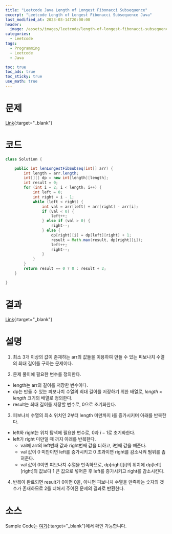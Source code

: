 ```yaml
---
title: "Leetcode Java Length of Longest Fibonacci Subsequence"
excerpt: "Leetcode Length of Longest Fibonacci Subsequence Java"
last_modified_at: 2023-03-14T20:00:00
header:
  image: /assets/images/leetcode/length-of-longest-fibonacci-subsequence.png
categories:
  - Leetcode
tags:
  - Programming
  - Leetcode
  - Java

toc: true
toc_ads: true
toc_sticky: true
use_math: true
---
```

# 문제
[Link](https://leetcode.com/problems/length-of-longest-fibonacci-subsequence){:target="_blank"}

# 코드
```java
class Solution {

	public int lenLongestFibSubseq(int[] arr) {
		int length = arr.length;
		int[][] dp = new int[length][length];
		int result = 0;
		for (int i = 2; i < length; i++) {
			int left = 0;
			int right = i - 1;
			while (left < right) {
				int val = arr[left] + arr[right] - arr[i];
				if (val < 0) {
					left++;
				} else if (val > 0) {
					right--;
				} else {
					dp[right][i] = dp[left][right] + 1;
					result = Math.max(result, dp[right][i]);
					left++;
					right--;
				}
			}
		}
		return result == 0 ? 0 : result + 2;
	}

}
```

# 결과
[Link](https://leetcode.com/problems/leaf-similar-trees/submissions/914341388/){:target="_blank"}

# 설명
1. 최소 3개 이상의 값이 존재하는 arr의 값들을 이용하여 만들 수 있는 피보나치 수열의 최대 길이를 구하는 문제이다.

2. 문제 풀이에 필요한 변수를 정의한다.
- length는 arr의 길이를 저장한 변수이다.
- dp는 만들 수 있는 피보나치 수열의 최대 길이를 저장하기 위한 배열로, $length \times length$ 크기의 배열로 정의한다.
- result는 최대 길이를 저장할 변수로, 0으로 초기화한다.

3. 피보나치 수열의 최소 위치인 2부터 length 미만까지 i를 증가시키며 아래를 반복한다.
- left와 right는 위치 탐색에 필요한 변수로, 0과 $i - 1$로 초기화한다.
- left가 right 미만일 때 까지 아래를 반복한다.
  - val에 arr의 left번째 값과 right번째 값을 더하고, i번째 값을 빼준다.
  - val 값이 0 미만이면 left를 증가시키고 0 초과이면 right를 감소시켜 범위를 좁혀준다.
  - val 값이 0이면 피보나치 수열을 만족하므로, dp[right][i]의 위치에 dp[left][right]의 값보다 1 큰 값으로 넣어준 후 left를 증가시키고 right를 감소시킨다.

4. 반복이 완료되면 result가 0이면 0을, 아니면 피보나치 수열을 만족하는 숫자의 갯수가 존재하므로 2를 더해서 주어진 문제의 결과로 반환한다.

# 소스
Sample Code는 [여기](https://github.com/GracefulSoul/leetcode/blob/master/src/main/java/gracefulsoul/problems/LengthOfLongestFibonacciSubsequence.java){:target="_blank"}에서 확인 가능합니다.